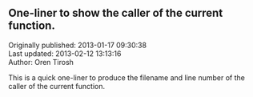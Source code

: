## One-liner to show the caller of the current function.  
Originally published: 2013-01-17 09:30:38  
Last updated: 2013-02-12 13:13:16  
Author: Oren Tirosh  
  
This is a quick one-liner to produce the filename and line number of the caller of the current function.